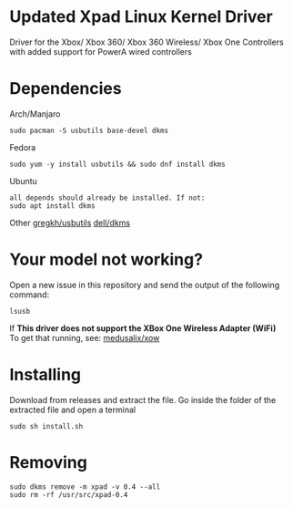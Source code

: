 # Updated Xpad Linux Kernel Driver
Driver for the Xbox/ Xbox 360/ Xbox 360 Wireless/ Xbox One Controllers with added support for PowerA wired controllers

# Dependencies
Arch/Manjaro
```
sudo pacman -S usbutils base-devel dkms
```
Fedora
```
sudo yum -y install usbutils && sudo dnf install dkms
```
Ubuntu
```
all depends should already be installed. If not:
sudo apt install dkms
```
Other
[gregkh/usbutils](https://github.com/gregkh/usbutils)
[dell/dkms](https://github.com/dell/dkms)

# Your model not working?
Open a new issue in this repository and send the output of the following command:
```
lsusb
```
If 
**This driver does not support the XBox One Wireless Adapter (WiFi)**  
To get that running, see: [medusalix/xow](https://github.com/medusalix/xow)

# Installing
Download from releases and extract the file. Go inside the folder of the extracted file and open a terminal
```
sudo sh install.sh

```
# Removing
```
sudo dkms remove -m xpad -v 0.4 --all
sudo rm -rf /usr/src/xpad-0.4
```
